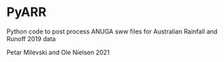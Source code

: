 # PyARR
Python code to post process ANUGA sww files for Australian Rainfall and Runoff 2019 data 

Petar Milevski and Ole Nielsen 2021

